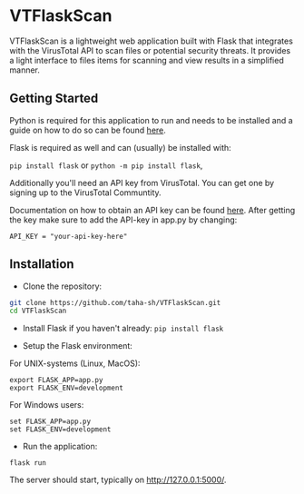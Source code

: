 
# VTFlaskScan


VTFlaskScan is a lightweight web application built with Flask that integrates with the VirusTotal API to scan files or potential security threats. It provides a light interface to files items for scanning and view results in a simplified manner.


## Getting Started
Python is required for this application to run and needs to be installed and a guide on how to do so can be found [here](https://realpython.com/installing-python/).

Flask is required as well and can (usually) be installed with:

``pip install flask`` or ```python -m pip install flask```,

Additionally you'll need an API key from VirusTotal. You can get one by signing up to the VirusTotal Communtity.

Documentation on how to obtain an API key can be found [here](https://support.virustotal.com/hc/en-us/articles/115002100149-API). After getting the key make sure to add the API-key in app.py by changing:
```
API_KEY = "your-api-key-here"
```

## Installation

- Clone the repository:
```bash
git clone https://github.com/taha-sh/VTFlaskScan.git
cd VTFlaskScan
```
- Install Flask if you haven't already:
```pip install flask```

- Setup the Flask environment:

For UNIX-systems (Linux, MacOS):
```
export FLASK_APP=app.py
export FLASK_ENV=development
```
For Windows users:
```
set FLASK_APP=app.py
set FLASK_ENV=development
```
- Run the application:
```
flask run
```
The server should start, typically on http://127.0.0.1:5000/.

